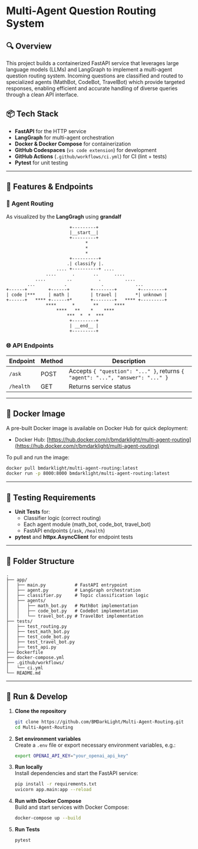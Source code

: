 # Multi-Agent Question Routing System

## 🔍 Overview

This project builds a containerized FastAPI service that leverages large language models (LLMs) and LangGraph to implement a multi-agent question routing system. Incoming questions are classified and routed to specialized agents (MathBot, CodeBot, TravelBot) which provide targeted responses, enabling efficient and accurate handling of diverse queries through a clean API interface.

## 📦 Tech Stack

- **FastAPI** for the HTTP service  
- **LangGraph** for multi-agent orchestration 
- **Docker & Docker Compose** for containerization  
- **GitHub Codespaces** (`vs code extension`) for development  
- **GitHub Actions** (`.github/workflows/ci.yml`) for CI (lint + tests)  
- **Pytest** for unit testing  

---

## 🔧 Features & Endpoints

### 🤖 Agent Routing

As visualized by the **LangGragh** using **grandalf**

```shell
                        +---------+                             
                        |__start__|                             
                        +---------+                             
                              *                                
                              *                                
                              *                
                        +----------+                           
                       .| classify |.                          
                   .... +----------+ ....                      
               ....      .       ..      ....                  
           ....        ..          .         ....              
        ...           .             .            ...           
+------+        +------+        +--------+        +---------+  
| code |***     | math |        | travel |       *| unknown |  
+------+   **** +------+*       +--------+   **** +---------+  
               ****      *       **      ****                  
                   ****   **    *    ****                      
                       ***  *  *  ***                          
                        +---------+                            
                        | __end__ |                            
                        +---------+                            
```

### 🌐 API Endpoints

| Endpoint    | Method | Description                          |
|-------------|--------|--------------------------------------|
| `/ask`      | POST   | Accepts `{ "question": "..." }`, returns `{ "agent": "...", "answer": "..." }` |
| `/health`   | GET    | Returns service status               |

---

## 🐳 Docker Image

A pre-built Docker image is available on Docker Hub for quick deployment:

- Docker Hub: [https://hub.docker.com/r/bmdarklight/multi-agent-routing](https://hub.docker.com/r/bmdarklight/multi-agent-routing)

To pull and run the image:

```bash
docker pull bmdarklight/multi-agent-routing:latest
docker run -p 8000:8000 bmdarklight/multi-agent-routing:latest
```

---

## 🧪 Testing Requirements

- **Unit Tests** for:
  - Classifier logic (correct routing)
  - Each agent module (math_bot, code_bot, travel_bot)
  - FastAPI endpoints (`/ask`, `/health`)
- **pytest** and **httpx.AsyncClient** for endpoint tests

---

## 📁 Folder Structure

```
.
├── app/
│   ├── main.py           # FastAPI entrypoint
│   ├── agent.py          # LangGraph orchestration
│   ├── classifier.py     # Topic classification logic
│   ├── agents/
│   │   ├── math_bot.py   # MathBot implementation
│   │   ├── code_bot.py   # CodeBot implementation
│   │   └── travel_bot.py # TravelBot implementation
├── tests/
│   ├── test_routing.py
│   ├── test_math_bot.py
│   ├── test_code_bot.py
│   ├── test_travel_bot.py
│   ├── test_api.py
├── Dockerfile
├── docker-compose.yml
├── .github/workflows/
│   └── ci.yml
└── README.md
```

---

## 🚀 Run & Develop

1. **Clone the repository**  
   ```bash
   git clone https://github.com/BMDarkLight/Multi-Agent-Routing.git
   cd Multi-Agent-Routing
   ```

2. **Set environment variables**  
   Create a `.env` file or export necessary environment variables, e.g.:  
   ```bash
   export OPENAI_API_KEY="your_openai_api_key"
   ```

3. **Run locally**  
   Install dependencies and start the FastAPI service:  
   ```bash
   pip install -r requirements.txt
   uvicorn app.main:app --reload
   ```

4. **Run with Docker Compose**  
   Build and start services with Docker Compose:  
   ```bash
   docker-compose up --build
   ```

5. **Run Tests**  
   ```bash
   pytest
   ```
